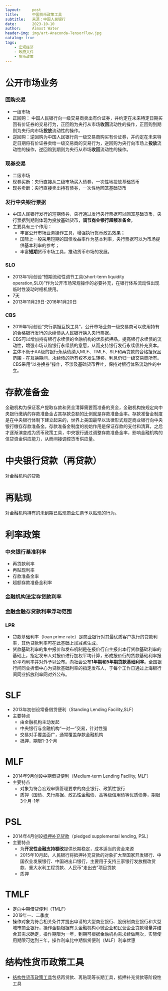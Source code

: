 ```yaml
---
layout:     post
title:      中国货币政策工具
subtitle:   来源：中国人民银行
date:       2023-10-10
author:     Almost Water
header-img: img/art-Anaconda-TensorFlow.jpg
catalog: true
tags:
    - 宏观经济
    - 政府文件
    - 货币政策
---
```


# 公开市场业务

### 回购交易 
- 一级市场   
- 正回购： 中国人民银行向一级交易商卖出有价证券，并约定在未来特定日期买回有价证券的交易行为，正回购为央行从市场**收回**流动性的操作，正回购到期则为央行向市场**投放**流动性的操作。
- 逆回购：逆回购为中国人民银行向一级交易商购买有价证券，并约定在未来特定日期将有价证券卖给一级交易商的交易行为，逆回购为央行向市场上**投放**流动性的操作，逆回购到期则为央行从市场**收回**流动性的操作。


### 现券交易

- 二级市场
- 现券买断：央行直接从二级市场买入债券，一次性地投放基础货币
- 现券卖断：央行直接卖出持有债券，一次性地回笼基础货币

### 发行中央银行票据

 - 中国人民银行发行的短期债券，央行通过发行央行票据可以回笼基础货币，央行票据到期则体现为投放基础货币，**调节商业银行超额准备金**。
-  主要具有三个作用：
    - 丰富公开市场业务操作工具，增强执行货币政策效果；
    - 国际上一般采用短期的国债收益率作为基本利率，央行票据可以为市场提供基本利率的参考；
    - 丰富**短期**货币市场工具，推动货币市场的发展。

### SLO

- 2013年1月创设“短期流动性调节工具(short-term liquidity operation,SLO)”作为公开市场常规操作的必要补充，在银行体系流动性出现临时性波动时相机使用。
- 7天  
- 2013年11月29日-2016年1月20日

### CBS 
  
- 2019年1月创设“央行票据互换工具”，公开市场业务一级交易商可以使用持有的合格银行发行的永续债从人民银行换入央行票据。
-  CBS可以增加持有银行永续债的金融机构的优质抵押品，提高银行永续债的流动性，增强市场认购银行永续债的意愿，从而支持银行发行永续债补充资本。
- 主体不低于AA级的银行永续债纳入MLF、TMLF、SLF和再贷款的合格担保品范围 - 在互换期间，永续债的所有权不发生转移，利息仍归一级交易商所有。CBS采用“以券换券”操作，不涉及基础货币吞吐，保持对银行体系流动性的中立。

# 存款准备金
金融机构为保证客户提取存款和资金清算需要而准备的资金，金融机构按规定向中央银行缴纳的存款准备金占其存款总额的比例就是存款准备金率。存款准备金制度是在中央银行体制下建立起来的，世界上美国最早以法律形式规定商业银行向中央银行缴存存款准备金。存款准备金制度的初始作用是保证存款的支付和清算，之后才逐渐演变成为货币政策工具，中央银行通过调整存款准备金率，影响金融机构的信贷资金供应能力，从而间接调控货币供应量。

# 中央银行贷款（再贷款）
对金融机构的贷款


# 再贴现
对金融机构持有的未到期已贴现商业汇票予以贴现的行为。

# 利率政策

### 中央银行基准利率

- 再贷款利率
- 再贴现利率
- 存款准备金率
- 超额存款准备金利率

### 金融机构法定存贷款利率

### 金融金融存贷款利率浮动范围

### LPR
- 贷款基础利率（loan prime rate）是商业银行对其最优质客户执行的贷款利率，其他贷款利率可在此基础上加减点生成。
- 贷款基础利率的集中报价和发布机制是在报价行自主报出本行贷款基础利率的基础上，指定发布人对报价进行加权平均计算，形成报价行的贷款基础利率报价平均利率并对外予以公布。向社会公布**1年期和5年期贷款基础利率**。全国银行间同业拆借中心为贷款基础利率的指定发布人，于每个工作日通过上海银行间同业拆放利率网对外公布。

# SLF
- 2013年初创设常备借贷便利（Standing Lending Facility,SLF）
- 主要特点
    - 由金融机构主动发起
    - 中央银行与金融机构“一对一”交易，针对性强
    - 交易对手覆盖面广，通常覆盖存款金融机构
    - 抵押，期限1-3个月

# MLF
- 2014年9月创设中期借贷便利（Medium-term Lending Facility, MLF）
- 主要特点    
    - 对象为符合宏观审慎管理要求的商业银行、政策性银行
    - 质押（国债、央行票据、政策性金融债、高等级信用债等优质债券，期限3个月-1年

# PSL
- 2014年4月创设[抵押补充贷款](http://www.pbc.gov.cn/zhengcehuobisi/125207/125213/2161446/2161457/42cabc95/index1.html)（pledged supplemental lending, PSL）
- 主要特点
    - 为**开发性金融支持棚改**提供长期稳定，成本适当的资金来源
    - 2015年10月起，人民银行将抵押补充贷款的对象扩大至国家开发银行、中国农业发展银行、中国进出口银行，主要用于支持三家银行发放棚改贷款、重大水利工程贷款、人民币“走出去”项目贷款
    - 质押

# TMLF
- 定向中期借贷便利（TMLF）
- 2019年一、二季度
- 操作对象为符合相关条件并提出申请的大型商业银行、股份制商业银行和大型城市商业银行，操作金额根据有关金融机构小微企业和民营企业贷款增量并结合其需求确定，操作期限为一年，到期可根据金融机构需求续做两次，实际使用期限可达到三年，操作利率比中期借贷便利（MLF）利率优惠

# 结构性货币政策工具
- [结构性货币政策工具](http://www.pbc.gov.cn/zhengcehuobisi/125207/125213/4634692/4634697/4994502/index.html)包括再贷款、再贴现等长期工具，抵押补充贷款等阶段性工具
